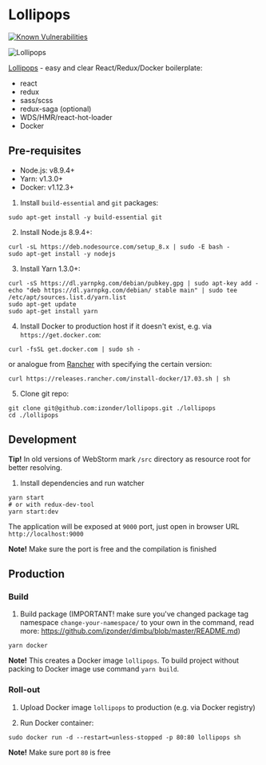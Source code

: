 [Lollipops]: https://github.com/izonder/lollipops

# Lollipops

[![Known Vulnerabilities](https://snyk.io/test/github/izonder/lollipops/badge.svg?targetFile=package.json)](https://snyk.io/test/github/izonder/lollipops?targetFile=package.json)

![Lollipops](https://user-images.githubusercontent.com/1416966/33080340-244c809c-ced8-11e7-872c-9c11fb4976d5.png)

[Lollipops] - easy and clear React/Redux/Docker boilerplate:
* react
* redux
* sass/scss
* redux-saga (optional)
* WDS/HMR/react-hot-loader
* Docker

## Pre-requisites

* Node.js: v8.9.4+
* Yarn: v1.3.0+
* Docker: v1.12.3+

1) Install `build-essential` and `git` packages:

```
sudo apt-get install -y build-essential git
```

2) Install Node.js 8.9.4+:

```
curl -sL https://deb.nodesource.com/setup_8.x | sudo -E bash -
sudo apt-get install -y nodejs
```
3) Install Yarn 1.3.0+:

```
curl -sS https://dl.yarnpkg.com/debian/pubkey.gpg | sudo apt-key add -
echo "deb https://dl.yarnpkg.com/debian/ stable main" | sudo tee /etc/apt/sources.list.d/yarn.list
sudo apt-get update
sudo apt-get install yarn
```
4) Install Docker to production host if it doesn't exist, e.g. via `https://get.docker.com`:

```
curl -fsSL get.docker.com | sudo sh -
```
or analogue from [Rancher](https://rancher.com/docs/rancher/v1.6/en/hosts/) with specifying the certain version:

```
curl https://releases.rancher.com/install-docker/17.03.sh | sh
```
5) Clone git repo:

```
git clone git@github.com:izonder/lollipops.git ./lollipops
cd ./lollipops
```

## Development

**Tip!** In old versions of WebStorm mark `/src` directory as resource root for better resolving.

1) Install dependencies and run watcher 

```
yarn start
# or with redux-dev-tool
yarn start:dev
```

The application will be exposed at `9000` port, just open in browser URL `http://localhost:9000`
 
**Note!** Make sure the port is free and the compilation is finished

## Production

### Build

1) Build package (IMPORTANT! make sure you've changed package tag namespace `change-your-namespace/` to your own in the command, read more: https://github.com/izonder/dimbu/blob/master/README.md)

```
yarn docker
```

**Note!** This creates a Docker image `lollipops`. To build project without packing to Docker image use command `yarn build`.

### Roll-out

1) Upload Docker image `lollipops` to production (e.g. via Docker registry)

2) Run Docker container:
```
sudo docker run -d --restart=unless-stopped -p 80:80 lollipops sh
```

**Note!** Make sure port `80` is free
